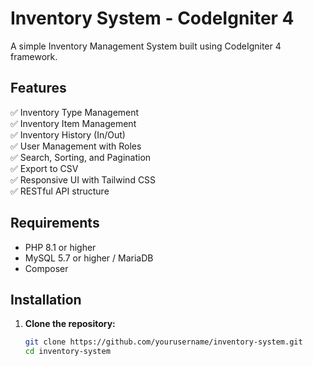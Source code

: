 # Inventory System - CodeIgniter 4

A simple Inventory Management System built using CodeIgniter 4 framework.

## Features

✅ Inventory Type Management  
✅ Inventory Item Management  
✅ Inventory History (In/Out)  
✅ User Management with Roles  
✅ Search, Sorting, and Pagination  
✅ Export to CSV  
✅ Responsive UI with Tailwind CSS  
✅ RESTful API structure  

## Requirements

- PHP 8.1 or higher
- MySQL 5.7 or higher / MariaDB
- Composer

## Installation

1. **Clone the repository:**
   ```bash
   git clone https://github.com/yourusername/inventory-system.git
   cd inventory-system
